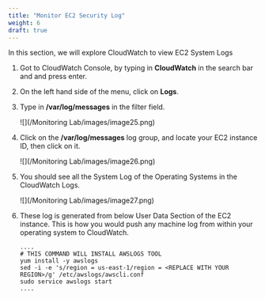 ```yaml
---
title: "Monitor EC2 Security Log"
weight: 6
draft: true
---
```


In this section, we will explore CloudWatch to view EC2 System Logs

1. Got to CloudWatch Console, by typing in **CloudWatch** in the search bar and and press enter.

2. On the left hand side of the menu, click on **Logs**.

3. Type in **/var/log/messages** in the filter field.

	![](/Monitoring Lab/images/image25.png)

4. Click on the **/var/log/messages** log group, and locate your EC2 instance ID, then 	click on it.
	
	![](/Monitoring Lab/images/image26.png)

5. You should see all the System Log of the Operating Systems in the CloudWatch Logs.

	![](/Monitoring Lab/images/image27.png) 
 
6. These log is generated from below User Data Section of the EC2 instance. This is 	how you would push any machine log from within your operating system to CloudWatch.

	```
	....
	# THIS COMMAND WILL INSTALL AWSLOGS TOOL
	yum install -y awslogs
	sed -i -e 's/region = us-east-1/region = <REPLACE WITH YOUR REGION>/g' /etc/awslogs/awscli.conf
	sudo service awslogs start
	....
	```

